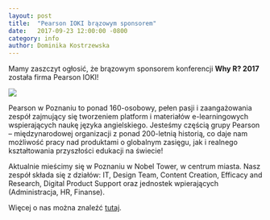 ```yaml
---
layout: post
title:  "Pearson IOKI brązowym sponsorem"
date:   2017-09-23 12:00:00 -0800
category: info
author: Dominika Kostrzewska
---
```

  
Mamy zaszczyt ogłosić, że brązowym sponsorem konferencji **Why R? 2017** została firma Pearson IOKI!
  
<img src="/blog/img/PEARSON/logo.png">
  
Pearson w Poznaniu to ponad 160-osobowy, pełen pasji i zaangażowania zespół zajmujący się tworzeniem platform i materiałów e-learningowych wspierających naukę języka angielskiego. Jesteśmy częścią grupy Pearson – międzynarodowej organizacji z ponad 200-letnią historią, co daje nam możliwość pracy nad produktami o globalnym zasięgu, jak i realnego kształtowania przyszłości edukacji na świecie!

Aktualnie mieścimy się w Poznaniu w Nobel Tower, w centrum miasta. Nasz zespół składa się z działów: IT, Design Team, Content Creation, Efficacy and Research, Digital Product Support oraz jednostek wpierających (Administracja, HR, Finanse).

Więcej o nas można znaleźć [tutaj](https://ioki.pl/o-nas/).